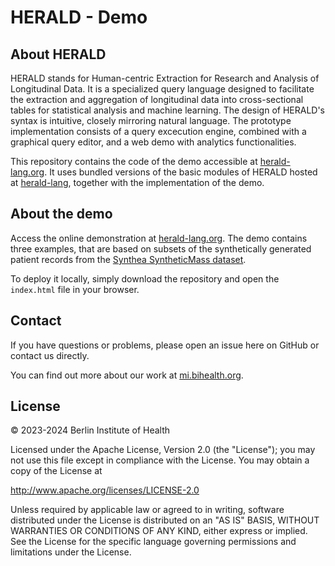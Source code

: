 # HERALD - Demo

## About HERALD

HERALD stands for Human-centric Extraction for Research and Analysis of Longitudinal Data. It is a specialized query language designed to facilitate the extraction and aggregation of longitudinal data into cross-sectional tables for statistical analysis and machine learning. The design of HERALD's syntax is intuitive, closely mirroring natural language. The prototype implementation consists of a query excecution engine, combined with a graphical query editor, and a web demo with analytics functionalities. 

This repository contains the code of the demo accessible at [herald-lang.org](http://herald-lang.org). It uses bundled versions of the basic modules of HERALD hosted at [herald-lang](https://github.com/BIH-MI/herald-lang), together with the implementation of the demo.

## About the demo

Access the online demonstration at [herald-lang.org](http://herald-lang.org). The demo contains three examples, that are based on subsets of the synthetically generated patient records from the [Synthea SyntheticMass dataset](https://synthea.mitre.org/downloads).

To deploy it locally, simply download the repository and open the `index.html` file in your browser. 

## Contact

If you have questions or problems, please open an issue here on GitHub or contact us directly.

You can find out more about our work at [mi.bihealth.org](https://mi.bihealth.org).

## License

&copy; 2023-2024 Berlin Institute of Health

Licensed under the Apache License, Version 2.0 (the "License"); you may not use this file except in compliance with the License. You may obtain a copy of the License at

http://www.apache.org/licenses/LICENSE-2.0

Unless required by applicable law or agreed to in writing, software distributed under the License is distributed on an "AS IS" BASIS, WITHOUT WARRANTIES OR CONDITIONS OF ANY KIND, either express or implied. See the License for the specific language governing permissions and limitations under the License.